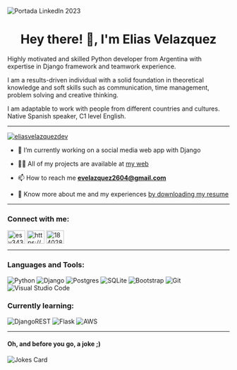 
![Portada LinkedIn 2023](https://github.com/eliasvelazquezdev/eliasvelazquezdev/assets/87088600/acb8b8f8-75a6-4f94-ae78-c445c8a488a0)

<h1 align="center">Hey there! 👋, I'm Elias Velazquez</h1>

<p align="left">Highly motivated and skilled Python developer from Argentina with expertise in Django framework and teamwork experience.<p>
<p align="left">I am a results-driven individual with a solid foundation in theoretical knowledge and soft skills such as communication, time management, problem solving and creative thinking. <p>
<p align="left">I am adaptable to work with people from different countries and cultures. Native Spanish speaker, C1 level English. </p>

 --- 

<p align="left"> <a href="https://github.com/ryo-ma/github-profile-trophy"><img src="https://github-profile-trophy.vercel.app/?username=eliasvelazquezdev&title=Stars,Followers,Repositories,PullRequest" alt="eliasvelazquezdev"/></a> </p>


- 🔭 I’m currently working on a social media web app with Django

- 👨‍💻 All of my projects are available at [my web](https://www.eliasvelazquez.me/)

- 📫 How to reach me **evelazquez2604@gmail.com**

- 📄 Know more about me and my experiences [by downloading my resume](https://drive.google.com/file/d/1Ii0LnwW9yrVLl9JfbZ5hN8zNEtcutkR3/view?usp=drive_link)

 --- 

<h3 align="left">Connect with me:</h3>
<p align="left">
<a href="https://twitter.com/esvdev" target="blank"><img align="center" src="https://raw.githubusercontent.com/rahuldkjain/github-profile-readme-generator/master/src/images/icons/Social/twitter.svg" alt="esv343" height="30" width="40" /></a>
<a href="https://linkedin.com/in/eliassvelazquez/" target="blank"><img align="center" src="https://raw.githubusercontent.com/rahuldkjain/github-profile-readme-generator/master/src/images/icons/Social/linked-in-alt.svg" alt="https://www.linkedin.com/in/eliassvelazquez/" height="30" width="40" /></a>
<a href="https://stackoverflow.com/users/18402832" target="blank"><img align="center" src="https://raw.githubusercontent.com/rahuldkjain/github-profile-readme-generator/master/src/images/icons/Social/stack-overflow.svg" alt="18402832" height="30" width="40" /></a>
</p>

 --- 

<h3 align="left">Languages and Tools:</h3>

![Python](https://img.shields.io/badge/python-3670A0?style=for-the-badge&logo=python&logoColor=ffdd54) ![Django](https://img.shields.io/badge/django-%23092E20.svg?style=for-the-badge&logo=django&logoColor=white) ![Postgres](https://img.shields.io/badge/postgres-%23316192.svg?style=for-the-badge&logo=postgresql&logoColor=white) ![SQLite](https://img.shields.io/badge/sqlite-%2307405e.svg?style=for-the-badge&logo=sqlite&logoColor=white) ![Bootstrap](https://img.shields.io/badge/bootstrap-%238511FA.svg?style=for-the-badge&logo=bootstrap&logoColor=white)  ![Git](https://img.shields.io/badge/git-%23F05033.svg?style=for-the-badge&logo=git&logoColor=white) ![Visual Studio Code](https://img.shields.io/badge/Visual%20Studio%20Code-0078d7.svg?style=for-the-badge&logo=visual-studio-code&logoColor=white)

<h3 align="left">Currently learning:</h3>

![DjangoREST](https://img.shields.io/badge/DJANGO-REST-ff1709?style=for-the-badge&logo=django&logoColor=white&color=ff1709&labelColor=gray) ![Flask](https://img.shields.io/badge/flask-%23000.svg?style=for-the-badge&logo=flask&logoColor=white) ![AWS](https://img.shields.io/badge/AWS-%23FF9900.svg?style=for-the-badge&logo=amazon-aws&logoColor=white)

 --- 

<h4 align="left">Oh, and before you go, a joke ;)</h4>

![Jokes Card](https://readme-jokes.vercel.app/api)

